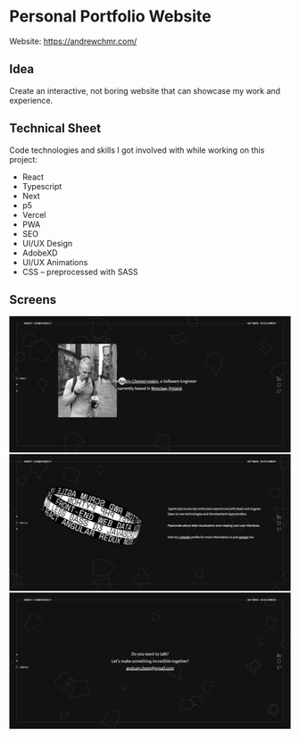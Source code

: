 # Personal Portfolio Website

Website: https://andrewchmr.com/

## Idea

Create an interactive, not boring website that can showcase my work and experience.

## Technical Sheet

Code technologies and skills I got involved with while working on this project:

- React
- Typescript
- Next
- p5
- Vercel
- PWA
- SEO
- UI/UX Design
- AdobeXD
- UI/UX Animations
- CSS – preprocessed with SASS

## Screens

![Andriy Chemerynskiy Portfolio - About](https://github.com/andrewchmr/personal-portfolio/blob/master/public/static/about.png)
![Andriy Chemerynskiy Portfolio - Skills](https://github.com/andrewchmr/personal-portfolio/blob/master/public/static/skills.png)
![Andriy Chemerynskiy Portfolio - Contact](https://github.com/andrewchmr/personal-portfolio/blob/master/public/static/contact.png)
